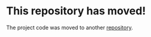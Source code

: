 # This repository has moved!

The project code was moved to another [repository](https://github.com/Pyggy-Bank-Team/uwp).